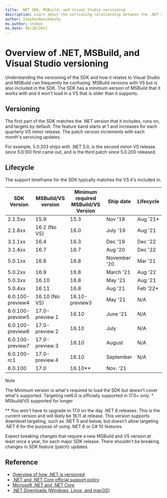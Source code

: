 ```yaml
---
title: .NET SDK, MSBuild, and Visual Studio versioning
description: Learn about the versioning relationship between the .NET SDK and MSBuild/VS.
author: StephenBonikowsky
ms.author: stebon
ms.date: 06/10/2021
---
```

# Overview of .NET, MSBuild, and Visual Studio versioning

Understanding the versioning of the SDK and how it relates to Visual Studio and MSBuild can frequently be confusing. MSBuild versions with VS but is also included in the SDK. The SDK has a minimum version of MSBuild that it works with and it won't load in a VS that is older than it supports.

## Versioning

The first part of the SDK matches the .NET version that it includes, runs on, and targets by default.  The feature band starts at 1 and increases for each quarterly VS minor release.  The patch version increments with each month's servicing updates.

For example, 5.0.203 ships with .NET 5.0, is the second minor VS release since 5.0.100 first came out, and is the third patch since 5.0.200 released.

## Lifecycle

The support timeframe for the SDK typically matches the VS it's included in.

| SDK Version      | MSBuild/VS version | Minimum required MSBuild/VS Version | Ship date    | Lifecycle |
|------------------|--------------------|-------------------------------------|--------------|-----------|
| 2.1.5xx          | 15.9               | 15.3                                | Nov '18      | Aug '21*  |
| 2.1.8xx          | 16.2 (No VS)       | 16.0                                | July '19     | Aug '21   |
| 3.1.1xx          | 16.4               | 16.3                                | Dec '19      | Dec '22   |
| 3.1.4xx          | 16.7               | 16.7                                | Aug '20      | Dec '22   |
| 5.0.1xx          | 16.8               | 16.8                                | November '20 | Mar '21   |
| 5.0.2xx          | 16.9               | 16.8                                | March '21    | Aug '22   |
| 5.0.3xx          | 16.10              | 16.8                                | May '21      | Aug '21   |
| 5.0.4xx          | 16.11              | 16.8                                | Aug '21      | Feb '22*  |
| 6.0.100-preview4 | 16.10 (No VS)      | 16.10-preview3                      | May '21      | N/A       |
| 6.0.100-preview5 | 17.0-preview 1     | 16.10                               | June '21     | N/A       |
| 6.0.100-preview6 | 17.0-preview 2     | 16.10                               | July         | N/A       |
| 6.0.100-preview7 | 17.0-preview 3     | 16.10                               | August       | N/A       |
| 6.0.100-rc1      | 17.0-preview 4     | 16.10                               | September    | N/A       |
| 6.0.100          | 17.0               | 16.10**                             | Nov. '21     |           |

> [!NOTE]
> The Minimum version is what's required to load the SDK but doesn't cover what's supported. Targeting net6.0 is officially supported in 17.0+ only.
> \* MSbuild/VS supported for longer
>
> \*\* You won't have to upgrade to 17.0 on the day .NET 6 releases. This is the current version and will likely be 16.11 at release. This version supports downlevel targeting, such as .NET 5 and below, but doesn't allow targeting .NET 6 for the purpose of using .NET 6 or C# 10 features.

Expect breaking changes that require a new MSBuild and VS version at least once a year, for each major SDK release. There shouldn't be breaking changes in SDK feature (patch) updates.

## Reference

- [Overview of how .NET is versioned](../versions/index.md)
- [.NET and .NET Core official support policy](https://dotnet.microsoft.com/platform/support/policy/dotnet-core)
- [Microsoft .NET and .NET Core](/lifecycle/products/microsoft-net-and-net-core)
- [.NET Downloads (Windows, Linux, and macOS)](https://dotnet.microsoft.com/download/dotnet)
